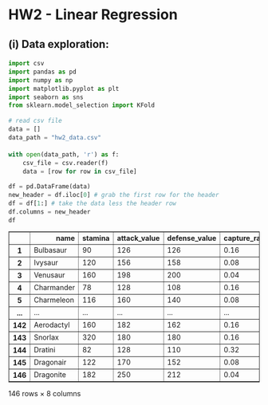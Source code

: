 # HW2 - Linear Regression

## (i) Data exploration:


```python
import csv 
import pandas as pd
import numpy as np
import matplotlib.pyplot as plt
import seaborn as sns 
from sklearn.model_selection import KFold
```


```python
# read csv file 
data = []
data_path = "hw2_data.csv"

with open(data_path, 'r') as f:
    csv_file = csv.reader(f)
    data = [row for row in csv_file]
```


```python
df = pd.DataFrame(data)
new_header = df.iloc[0] # grab the first row for the header
df = df[1:] # take the data less the header row
df.columns = new_header
df
```





  <div id="df-a63cd45f-1bea-4853-92cc-5c3ded45f530">
    <div class="colab-df-container">
      <div>

<table border="1" class="dataframe">
  <thead>
    <tr style="text-align: right;">
      <th></th>
      <th>name</th>
      <th>stamina</th>
      <th>attack_value</th>
      <th>defense_value</th>
      <th>capture_rate</th>
      <th>flee_rate</th>
      <th>spawn_chance</th>
      <th>combat_point</th>
    </tr>
  </thead>
  <tbody>
    <tr>
      <th>1</th>
      <td>Bulbasaur</td>
      <td>90</td>
      <td>126</td>
      <td>126</td>
      <td>0.16</td>
      <td>0.1</td>
      <td>69</td>
      <td>1079</td>
    </tr>
    <tr>
      <th>2</th>
      <td>Ivysaur</td>
      <td>120</td>
      <td>156</td>
      <td>158</td>
      <td>0.08</td>
      <td>0.07</td>
      <td>4.2</td>
      <td>1643</td>
    </tr>
    <tr>
      <th>3</th>
      <td>Venusaur</td>
      <td>160</td>
      <td>198</td>
      <td>200</td>
      <td>0.04</td>
      <td>0.05</td>
      <td>1.7</td>
      <td>2598</td>
    </tr>
    <tr>
      <th>4</th>
      <td>Charmander</td>
      <td>78</td>
      <td>128</td>
      <td>108</td>
      <td>0.16</td>
      <td>0.1</td>
      <td>25.3</td>
      <td>962</td>
    </tr>
    <tr>
      <th>5</th>
      <td>Charmeleon</td>
      <td>116</td>
      <td>160</td>
      <td>140</td>
      <td>0.08</td>
      <td>0.07</td>
      <td>1.2</td>
      <td>1568</td>
    </tr>
    <tr>
      <th>...</th>
      <td>...</td>
      <td>...</td>
      <td>...</td>
      <td>...</td>
      <td>...</td>
      <td>...</td>
      <td>...</td>
      <td>...</td>
    </tr>
    <tr>
      <th>142</th>
      <td>Aerodactyl</td>
      <td>160</td>
      <td>182</td>
      <td>162</td>
      <td>0.16</td>
      <td>0.09</td>
      <td>1.8</td>
      <td>2180</td>
    </tr>
    <tr>
      <th>143</th>
      <td>Snorlax</td>
      <td>320</td>
      <td>180</td>
      <td>180</td>
      <td>0.16</td>
      <td>0.09</td>
      <td>1.6</td>
      <td>3135</td>
    </tr>
    <tr>
      <th>144</th>
      <td>Dratini</td>
      <td>82</td>
      <td>128</td>
      <td>110</td>
      <td>0.32</td>
      <td>0.09</td>
      <td>30</td>
      <td>990</td>
    </tr>
    <tr>
      <th>145</th>
      <td>Dragonair</td>
      <td>122</td>
      <td>170</td>
      <td>152</td>
      <td>0.08</td>
      <td>0.06</td>
      <td>2</td>
      <td>1760</td>
    </tr>
    <tr>
      <th>146</th>
      <td>Dragonite</td>
      <td>182</td>
      <td>250</td>
      <td>212</td>
      <td>0.04</td>
      <td>0.05</td>
      <td>0.11</td>
      <td>3525</td>
    </tr>
  </tbody>
</table>
<p>146 rows × 8 columns</p>
</div>
      <button class="colab-df-convert" onclick="convertToInteractive('df-a63cd45f-1bea-4853-92cc-5c3ded45f530')"
              title="Convert this dataframe to an interactive table."
              style="display:none;">


```python
# convert data types 
features = df.columns[1:]

for i in range(0,7): 
    df[features[i]] = df[features[i]].astype(float)
```


```python
# plot 2-D scatter plot 
for i in range(0,6):
    df.plot(x = features[i], y = features[6], kind = "scatter")
    plt.title(f"{features[i]} - {features[6]}")
    plt.show()
```


    
![png](output_6_0.png)
    



    
![png](output_6_1.png)
    



    
![png](output_6_2.png)
    



    
![png](output_6_3.png)
    



    
![png](output_6_4.png)
    



    
![png](output_6_5.png)
    



```python
# Pearson's correlation coefficient
data_arr = np.array(df)
arr_features = data_arr[:, 1:7].astype(dtype=np.float64)
combat_points = data_arr[:, 7].astype(dtype=np.float64)

corr_coef = []
for i in range(0,6):
    corr_coef.append(np.corrcoef(arr_features[:,i], combat_points)[0,1])

for i in range(0,6):
    print(f"The Pearson's correlation coefficient between {features[i]} and combat points is: {corr_coef[i]}")
```

    The Pearson's correlation coefficient between stamina and combat points is: 0.5828317032229264
    The Pearson's correlation coefficient between attack_value and combat points is: 0.9075315401042738
    The Pearson's correlation coefficient between defense_value and combat points is: 0.8262293053572933
    The Pearson's correlation coefficient between capture_rate and combat points is: -0.7430078083529389
    The Pearson's correlation coefficient between flee_rate and combat points is: -0.40703421142159657
    The Pearson's correlation coefficient between spawn_chance and combat points is: -0.42132699465983625
    

Which features are the most predictive of the number of combat points?

The Pearson's correlation coefficient between attack_value and combat points is: 0.907. Thus, **attack_value** is the most predictive of the number of combat points.

## (ii) Data exploration:


```python
df_features = df[features].iloc[:,0:6]
sns.pairplot(df_features)
```




    <seaborn.axisgrid.PairGrid at 0x7f99dee98e20>




    
![png](output_10_1.png)
    



```python
corr_coef2 = []
for i in range(0,6):
    for j in range(i+1,6): 
        corr_coef2.append(np.corrcoef(arr_features[:,i], arr_features[:,j])[0,1])
```


```python
# Pearson's correlation coefficient

k = 0
for i in range(0,6):
     for j in range(i+1,6): 
        print(f"The Pearson's correlation coefficient between {features[i]} and {features[j]} is: {corr_coef2[k]}")
        k += 1
```

    The Pearson's correlation coefficient between stamina and attack_value is: 0.3029949826738915
    The Pearson's correlation coefficient between stamina and defense_value is: 0.3026633362536891
    The Pearson's correlation coefficient between stamina and capture_rate is: -0.4468503047144595
    The Pearson's correlation coefficient between stamina and flee_rate is: -0.27104753932483927
    The Pearson's correlation coefficient between stamina and spawn_chance is: -0.27642020788360366
    The Pearson's correlation coefficient between attack_value and defense_value is: 0.7367766467515232
    The Pearson's correlation coefficient between attack_value and capture_rate is: -0.6905726716022129
    The Pearson's correlation coefficient between attack_value and flee_rate is: -0.3690641419760069
    The Pearson's correlation coefficient between attack_value and spawn_chance is: -0.43264844020108706
    The Pearson's correlation coefficient between defense_value and capture_rate is: -0.6972657162131638
    The Pearson's correlation coefficient between defense_value and flee_rate is: -0.423859756237293
    The Pearson's correlation coefficient between defense_value and spawn_chance is: -0.4324985620833201
    The Pearson's correlation coefficient between capture_rate and flee_rate is: 0.4405115072805946
    The Pearson's correlation coefficient between capture_rate and spawn_chance is: 0.47279272664456745
    The Pearson's correlation coefficient between flee_rate and spawn_chance is: 0.29322169222082045
    

Which features are the most correlated to each other?

The Pearson's correlation coefficient between attack_value and defense_value is: 0.73, which is the highest among the others. Thus, **attack_value** and **defense_value** are the most correlated to each other.

## (iii) Predicting combat points:


```python
def OLS(x, y, lam=0, norm=None):
    x = np.concatenate((np.ones([x.shape[0], 1]), x), axis = 1).astype(float)
    if not norm:
        w_star = np.linalg.pinv(x.T.dot(x)).dot(x.T).dot(y)
    elif norm == 'l2':
        w_star = np.linalg.pinv(x.T.dot(x) + lam * np.ones([x.shape[1], x.shape[1]])).dot(x.T).dot(y)
    return w_star
```


```python
def cv_rss(input_arr_x, input_y, lam=0, norm=None, n_splits=5, shuffle=True, random_state=9):
    kf = KFold(n_splits=n_splits, shuffle=shuffle, random_state=random_state)

    rss_list = []
    num_fold = 1
    for train_index, test_index in kf.split(input_arr_x):
        # generate 5-folder cross-validation
        x_train, x_test = input_arr_x[train_index], input_arr_x[test_index]
        y_train, y_test = input_y[train_index], input_y[test_index]

        # gen the model weight via OLS
        w_star = OLS(x_train, y_train, lam=lam, norm=norm)

        # evaluate by RSS
        x_test = np.concatenate((np.ones([x_test.shape[0], 1]), x_test), axis = 1).astype(float)
        y_hat = x_test.dot(w_star)
        rss = np.sum(np.square(y_hat - y_test))
        rss_list.append(rss)
        num_fold += 1
        
    avg_rss = sum(rss_list) / len(rss_list)
    return avg_rss, rss_list
```


```python
avg_rss, rss_list = cv_rss(arr_features, combat_points)
for i, rss in enumerate(rss_list):
    print(f"The No.{i + 1} fold RSS: {rss}")
print(f"The average RSS: {avg_rss}")
```

    The No.1 fold RSS: 2430498.2770043756
    The No.2 fold RSS: 396402.14649811725
    The No.3 fold RSS: 225329.3270441172
    The No.4 fold RSS: 277107.4607048518
    The No.5 fold RSS: 872859.7436398102
    The average RSS: 840439.3909782544
    

## (iv) Report 

Based on your findings from questions (i) and (ii), use linear regression and experiment with different feature combinations. Please report your results.


```python
print(f"Features: {list(features[0:-1])}")
print("")

# stamina
print("RSS with stamina")
arr_x0 = np.expand_dims(arr_features[:, 0], axis=1)
avg_rss, rss_list = cv_rss(arr_x0, combat_points)
print(f"The average RSS: {avg_rss}")
print("")

# attack_value
print("RSS with attack_value")
arr_x1 = np.expand_dims(arr_features[:, 1], axis=1)
avg_rss, rss_list = cv_rss(arr_x1, combat_points)
print(f"The average RSS: {avg_rss}")
print("")

# defense_value
print("RSS with defense_value")
arr_x2 = np.expand_dims(arr_features[:, 2], axis=1)
avg_rss, rss_list = cv_rss(arr_x2, combat_points)
print(f"The average RSS: {avg_rss}")
print("")

# capture_rate
print("RSS with capture_rate")
arr_x3 = np.expand_dims(arr_features[:, 3], axis=1)
avg_rss, rss_list = cv_rss(arr_x3, combat_points)
print(f"The average RSS: {avg_rss}")
print("")

# flee_rate
print("RSS with flee_rate")
arr_x4 = np.expand_dims(arr_features[:, 4], axis=1)
avg_rss, rss_list = cv_rss(arr_x4, combat_points)
print(f"The average RSS: {avg_rss}")
print("")

# spawn_chance
print("RSS with spawn_chance")
arr_x5 = np.expand_dims(arr_features[:, 5], axis=1)
avg_rss, rss_list = cv_rss(arr_x5, combat_points)
print(f"The average RSS: {avg_rss}")
print("")

# attack_value, defense_value
print("RSS with attack_value, defense_value")
arr_x12 = arr_features[:, [1, 2]]
avg_rss, rss_list = cv_rss(arr_x12, combat_points)
print(f"The average RSS: {avg_rss}")
print("")

# attack_value, defense_value, capture_rate
print("RSS with attack_value, defense_value, capture_rate")
arr_x123 = arr_features[:, [1, 2, 3]]
avg_rss, rss_list = cv_rss(arr_x123, combat_points)
print(f"The average RSS: {avg_rss}")
print("")

# attack_value, defense_value, capture_rate, stamina
print("RSS with attack_value, defense_value, capture_rate, stamina")
arr_x0123 = arr_features[:, [0, 1, 2, 3]]
avg_rss, rss_list = cv_rss(arr_x0123, combat_points)
print(f"The average RSS: {avg_rss}")
print("")

# attack_value, defense_value, capture_rate, stamina, spawn_chance
print("RSS with attack_value, defense_value, capture_rate, stamina, spawn_chance")
arr_x01235 = arr_features[:, [0, 1, 2, 3, 5]]
avg_rss, rss_list = cv_rss(arr_x01235, combat_points)
print(f"The average RSS: {avg_rss}")
print("")

# attack_value, defense_value, capture_rate, stamina, spawn_chance, flee_rate
print("RSS with attack_value, defense_value, capture_rate, stamina, spawn_chance, flee_rate")
arr_x012345 = arr_features[:, [0, 1, 2, 3, 4, 5]]
avg_rss, rss_list = cv_rss(arr_x012345, combat_points)
print(f"The average RSS: {avg_rss}")
print("")
```

    Features: ['stamina', 'attack_value', 'defense_value', 'capture_rate', 'flee_rate', 'spawn_chance']
    
    RSS with stamina
    The average RSS: 12826334.77637716
    
    RSS with attack_value
    The average RSS: 2516834.8210286116
    
    RSS with defense_value
    The average RSS: 4538667.106331734
    
    RSS with capture_rate
    The average RSS: 6418539.061260773
    
    RSS with flee_rate
    The average RSS: 43364103.18390721
    
    RSS with spawn_chance
    The average RSS: 11940895.670028608
    
    RSS with attack_value, defense_value
    The average RSS: 1771085.451215248
    
    RSS with attack_value, defense_value, capture_rate
    The average RSS: 1700992.023141612
    
    RSS with attack_value, defense_value, capture_rate, stamina
    The average RSS: 889921.2526775363
    
    RSS with attack_value, defense_value, capture_rate, stamina, spawn_chance
    The average RSS: 843649.734670965
    
    RSS with attack_value, defense_value, capture_rate, stamina, spawn_chance, flee_rate
    The average RSS: 840439.3909782544
    
    

### Report
From Pearson's correlation coefficient between features and combat points, we know that **attack_value** and **defense_value** are the most correlated to the number of combat points. Also, **attack_value** and **defense_value** have the lowest RSS. Thus, it's essential to include them in the model. After the experiment of different feature combinations, model with **all features** has the lowest RSS.
